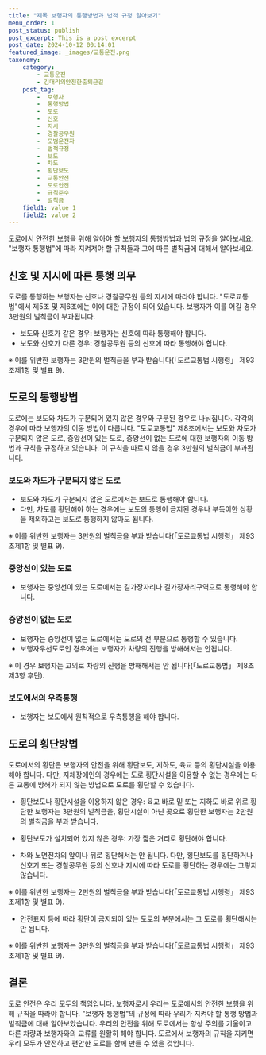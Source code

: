 ```yaml
---
title: "제목 보행자의 통행방법과 법적 규정 알아보기"
menu_order: 1
post_status: publish
post_excerpt: This is a post excerpt
post_date: 2024-10-12 00:14:01
featured_image: _images/교통운전.png
taxonomy:
    category:
        - 교통운전
        - 김대리의안전한출퇴근길
    post_tag:
        -  보행자
        -  통행방법
        -  도로
        -  신호
        -  지시
        -  경찰공무원
        -  모범운전자
        -  법적규정
        -  보도
        -  차도
        -  횡단보도
        -  교통안전
        -  도로안전
        -  규칙준수
        -  벌칙금
    field1: value 1
    field2: value 2
---
```



 도로에서 안전한 보행을 위해 알아야 할 보행자의 통행방법과 법의 규정을 알아보세요. "보행자 통행법"에 따라 지켜져야 할 규칙들과 그에 따른 벌칙금에 대해서 알아보세요.

##  신호 및 지시에 따른 통행 의무

도로를 통행하는 보행자는 신호나 경찰공무원 등의 지시에 따라야 합니다. "도로교통법"에서 제5조 및 제6조에는 이에 대한 규정이 되어 있습니다. 보행자가 이를 어길 경우 3만원의 벌칙금이 부과됩니다.

- 보도와 신호가 같은 경우: 보행자는 신호에 따라 통행해야 합니다.
- 보도와 신호가 다른 경우: 경찰공무원 등의 신호에 따라 통행해야 합니다.

※ 이를 위반한 보행자는 3만원의 벌칙금을 부과 받습니다(「도로교통법 시행령」 제93조제1항 및 별표 9).

##  도로의 통행방법

도로에는 보도와 차도가 구분되어 있지 않은 경우와 구분된 경우로 나눠집니다. 각각의 경우에 따라 보행자의 이동 방법이 다릅니다. "도로교통법" 제8조에서는 보도와 차도가 구분되지 않은 도로, 중앙선이 있는 도로, 중앙선이 없는 도로에 대한 보행자의 이동 방법과 규칙을 규정하고 있습니다. 이 규칙을 따르지 않을 경우 3만원의 벌칙금이 부과됩니다.

### 보도와 차도가 구분되지 않은 도로

- 보도와 차도가 구분되지 않은 도로에서는 보도로 통행해야 합니다.
- 다만, 차도를 횡단해야 하는 경우에는 보도의 통행이 금지된 경우나 부득이한 상황을 제외하고는 보도로 통행하지 않아도 됩니다.

※ 이를 위반한 보행자는 3만원의 벌칙금을 부과 받습니다(「도로교통법 시행령」 제93조제1항 및 별표 9).

### 중앙선이 있는 도로

- 보행자는 중앙선이 있는 도로에서는 길가장자리나 길가장자리구역으로 통행해야 합니다.

### 중앙선이 없는 도로

- 보행자는 중앙선이 없는 도로에서는 도로의 전 부분으로 통행할 수 있습니다.
- 보행자우선도로인 경우에는 보행자가 차량의 진행을 방해해서는 안됩니다.

※ 이 경우 보행자는 고의로 차량의 진행을 방해해서는 안 됩니다(「도로교통법」 제8조제3항 후단).

### 보도에서의 우측통행

- 보행자는 보도에서 원칙적으로 우측통행을 해야 합니다.

##  도로의 횡단방법

도로에서의 횡단은 보행자의 안전을 위해 횡단보도, 지하도, 육교 등의 횡단시설을 이용해야 합니다. 다만, 지체장애인의 경우에는 도로 횡단시설을 이용할 수 없는 경우에는 다른 교통에 방해가 되지 않는 방법으로 도로를 횡단할 수 있습니다.

- 횡단보도나 횡단시설을 이용하지 않은 경우: 육교 바로 밑 또는 지하도 바로 위로 횡단한 보행자는 3만원의 벌칙금을, 횡단시설이 아닌 곳으로 횡단한 보행자는 2만원의 벌칙금을 부과 받습니다.

- 횡단보도가 설치되어 있지 않은 경우: 가장 짧은 거리로 횡단해야 합니다.

- 차와 노면전차의 앞이나 뒤로 횡단해서는 안 됩니다. 다만, 횡단보도를 횡단하거나 신호기 또는 경찰공무원 등의 신호나 지시에 따라 도로를 횡단하는 경우에는 그렇지 않습니다.

※ 이를 위반한 보행자는 2만원의 벌칙금을 부과 받습니다(「도로교통법 시행령」 제93조제1항 및 별표 9).

- 안전표지 등에 따라 횡단이 금지되어 있는 도로의 부분에서는 그 도로를 횡단해서는 안 됩니다.

※ 이를 위반한 보행자는 3만원의 벌칙금을 부과 받습니다(「도로교통법 시행령」 제93조제1항 및 별표 9).

## 결론

도로 안전은 우리 모두의 책임입니다. 보행자로서 우리는 도로에서의 안전한 보행을 위해 규칙을 따라야 합니다. "보행자 통행법"의 규정에 따라 우리가 지켜야 할 통행 방법과 벌칙금에 대해 알아보았습니다. 우리의 안전을 위해 도로에서는 항상 주의를 기울이고 다른 차량과 보행자와의 교류를 원활히 해야 합니다. 도로에서 보행자의 규칙을 지키면 우리 모두가 안전하고 편안한 도로를 함께 만들 수 있을 것입니다.

